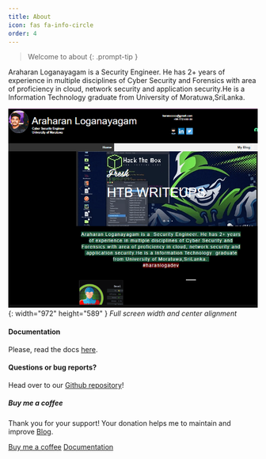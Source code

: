 ```yaml
---
title: About
icon: fas fa-info-circle
order: 4
---
```


> Welcome to about
{: .prompt-tip }


Araharan Loganayagam is a Security Engineer. He has 2+ years of experience in multiple disciplines of Cyber Security and Forensics with area of proficiency in cloud, network security and application security.He is a Information Technology graduate from University of Moratuwa,SriLanka.

![Desktop View](/commons/about.png){: width="972" height="589" }
_Full screen width and center alignment_

<h4>Documentation</h4>

<p>Please, read the docs <a href="#">here</a>.</p>

<h4>Questions or bug reports?</h4>

<p>Head over to our <a href="#">Github repository</a>!</p>

<h5>Buy me a coffee</h5>

<p>Thank you for your support! Your donation helps me to maintain and improve <a target="_blank" href="#">Blog<i class="fab fa-github"></i></a>.</p>

<a target="_blank" href="#" class="btn btn-danger">Buy me a coffee</a> <a target="_blank" href="#" class="btn btn-warning">Documentation</a>



